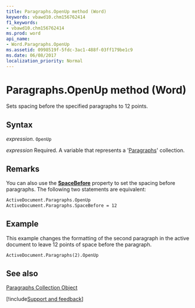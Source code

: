```yaml
---
title: Paragraphs.OpenUp method (Word)
keywords: vbawd10.chm156762414
f1_keywords:
- vbawd10.chm156762414
ms.prod: word
api_name:
- Word.Paragraphs.OpenUp
ms.assetid: 0998519f-5fdc-3ac1-488f-03ff179be1c9
ms.date: 06/08/2017
localization_priority: Normal
---
```



# Paragraphs.OpenUp method (Word)

Sets spacing before the specified paragraphs to 12 points.


## Syntax

_expression_. `OpenUp`

_expression_ Required. A variable that represents a '[Paragraphs](Word.paragraphs.md)' collection.


## Remarks

You can also use the  **[SpaceBefore](Word.Paragraphs.SpaceBefore.md)** property to set the spacing before paragraphs. The following two statements are equivalent:


```vb
ActiveDocument.Paragraphs.OpenUp 
ActiveDocument.Paragraphs.SpaceBefore = 12
```


## Example

This example changes the formatting of the second paragraph in the active document to leave 12 points of space before the paragraph.


```vb
ActiveDocument.Paragraphs(2).OpenUp
```


## See also


[Paragraphs Collection Object](Word.paragraphs.md)

[!include[Support and feedback](~/includes/feedback-boilerplate.md)]